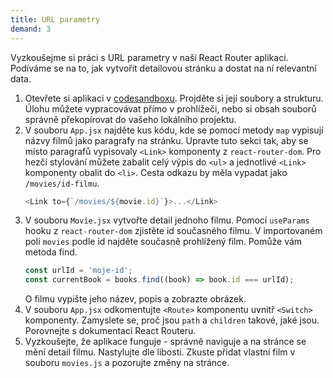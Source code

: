 ```yaml
---
title: URL parametry
demand: 3
---
```


Vyzkoušejme si práci s URL parametry v naší React Router aplikaci. Podíváme se na to, jak vytvořit detailovou stránku a dostat na ní relevantní data.

1. Otevřete si aplikaci v [codesandboxu](https://codesandbox.io/s/rough-morning-rvx0n). Projděte si její soubory a strukturu. Úlohu můžete vypracovávat přímo v prohlížeči, nebo si obsah souborů správně překopírovat do vašeho lokálního projektu.
1. V souboru `App.jsx` najděte kus kódu, kde se pomocí metody `map` vypisují názvy filmů jako paragrafy na stránku. Upravte tuto sekci tak, aby se místo paragrafů vypisovaly `<Link>` komponenty z `react-router-dom`. Pro hezčí stylování můžete zabalit celý výpis do `<ul>` a jednotlivé `<Link>` komponenty obalit do `<li>`. Cesta odkazu by měla vypadat jako `/movies/id-filmu`.
   ```js
   <Link to={`/movies/${movie.id}`}>...</Link>
   ```
1. V souboru `Movie.jsx` vytvořte detail jednoho filmu. Pomocí `useParams` hooku z `react-router-dom` zjistěte id současného filmu. V importovaném poli `movies` podle id najděte současně prohlížený film. Pomůže vám metoda find.
   ```js
   const urlId = 'moje-id';
   const currentBook = books.find((book) => book.id === urlId);
   ```
   O filmu vypište jeho název, popis a zobrazte obrázek.
1. V souboru `App.jsx` odkomentujte `<Route>` komponentu uvnitř `<Switch>` komponenty. Zamyslete se, proč jsou `path` a `children` takové, jaké jsou. Porovnejte s dokumentací React Routeru.
1. Vyzkoušejte, že aplikace funguje - správně naviguje a na stránce se mění detail filmu. Nastylujte dle libosti. Zkuste přidat vlastní film v souboru `movies.js` a pozorujte změny na stránce.
